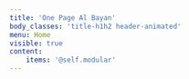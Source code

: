 ```yaml
---
title: 'One Page Al Bayan'
body_classes: 'title-h1h2 header-animated'
menu: Home
visible: true
content:
    items: '@self.modular'
---
```


